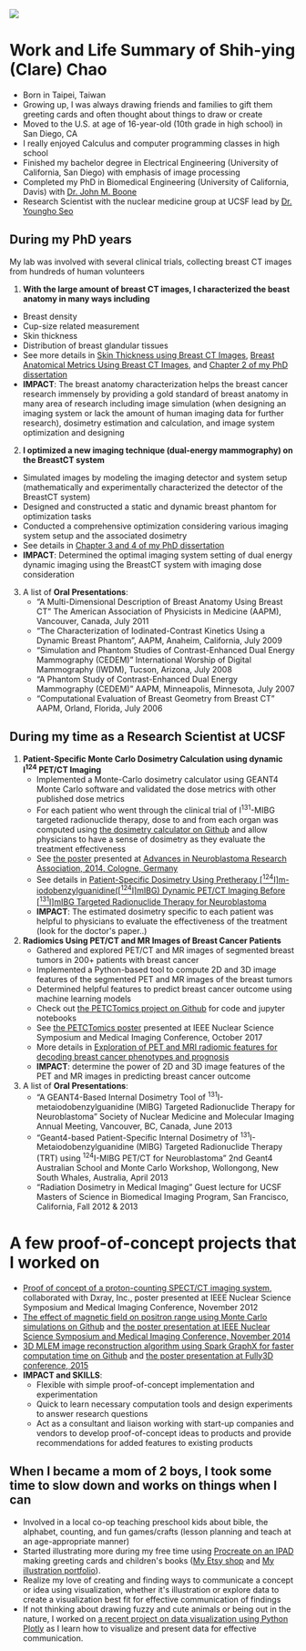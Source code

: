 ![](linked_files/What_I_think_about.jpg)

# Work and Life Summary of Shih-ying (Clare) Chao
- Born in Taipei, Taiwan
- Growing up, I was always drawing friends and families to gift them greeting cards and often thought about things to draw or create
- Moved to the U.S. at age of 16-year-old (10th grade in high school) in San Diego, CA
- I really enjoyed Calculus and computer programming classes in high school
- Finished my bachelor degree in Electrical Engineering (University of California, San Diego) with emphasis of image processing
- Completed my PhD in Biomedical Engineering (University of California, Davis) with [Dr. John M. Boone](https://bme.ucdavis.edu/people/john-boone)
- Research Scientist with the nuclear medicine group at UCSF lead by [Dr. Youngho Seo](https://radiology.ucsf.edu/people/youngho-seo)

## During my PhD years
My lab was involved with several clinical trials, collecting breast CT images from hundreds of human volunteers
1. **With the large amount of breast CT images, I characterized the beast anatomy in many ways including**
  - Breast density
  - Cup-size related measurement
  - Skin thickness
  - Distribution of breast glandular tissues
  - See more details in [Skin Thickness using Breast CT Images](https://www.dropbox.com/scl/fi/mxlqm1fl692f389lag5xy/SkinTMammoDose_2008_Huang.pdf?rlkey=r2e40p22vpfls18p20161te87&st=32uqsauz&dl=0), [Breast Anatomical Metrics Using Breast CT Images]([./linked_files/Publications/BreastMetrics_2011_Huang.pdf](https://www.dropbox.com/scl/fi/mlpugzwewopv08n9ueg9k/BreastMetrics_2011_Huang.pdf?rlkey=u4gf6yeb4jcbwgghp9pwl0fut&st=lt5rg2we&dl=0)), and [Chapter 2 of my PhD dissertation](https://www.dropbox.com/scl/fi/0nfeebra9kj08jbzaqfwz/Disseration_UCstyleClass_SHuang.pdf?rlkey=fv5asruxf1hpnqwim5t36c3ez&st=sr7rlmah&dl=0)
  - **IMPACT**: The breast anatomy characterization helps the breast cancer research immensely by providing a gold standard of breast anatomy in many area of research including image simulation (when designing an imaging system or lack the amount of human imaging data for further research), dosimetry estimation and calculation, and image system optimization and designing
2. **I optimized a new imaging technique (dual-energy mammography) on the BreastCT system**
  - Simulated images by modeling the imaging detector and system setup (mathematically and experimentally characterized the detector of the BreastCT system)
  - Designed and constructed a static and dynamic breast phantom for optimization tasks
  - Conducted a comprehensive optimization considering various imaging system setup and the associated dosimetry
  - See details in [Chapter 3 and 4 of my PhD dissertation](https://www.dropbox.com/scl/fi/0nfeebra9kj08jbzaqfwz/Disseration_UCstyleClass_SHuang.pdf?rlkey=fv5asruxf1hpnqwim5t36c3ez&st=sr7rlmah&dl=0)
  - **IMPACT**: Determined the optimal imaging system setting of dual energy dynamic imaging using the BreastCT system with imaging dose consideration
3. A list of **Oral Presentations**:
   - “A Multi-Dimensional Description of Breast Anatomy Using Breast CT” The American Association of Physicists in Medicine (AAPM), Vancouver, Canada, July 2011 
   - “The Characterization of Iodinated-Contrast Kinetics Using a Dynamic Breast Phantom”, AAPM, Anaheim, California, July 2009 
   - “Simulation and Phantom Studies of Contrast-Enhanced Dual Energy Mammography (CEDEM)” International Worship of Digital Mammography (IWDM), Tucson, Arizona, July 2008 
   - “A Phantom Study of Contrast-Enhanced Dual Energy Mammography (CEDEM)” AAPM, Minneapolis, Minnesota, July 2007 
   - “Computational Evaluation of Breast Geometry from Breast CT” AAPM, Orland, Florida, July 2006
## During my time as a Research Scientist at UCSF
1. **Patient-Specific Monte Carlo Dosimetry Calculation using dynamic I<sup>124</sup> PET/CT Imaging**
   - Implemented a Monte-Carlo dosimetry calculator using GEANT4 Monte Carlo software and validated the dose metrics with other published dose metrics
   - For each patient who went through the clinical trial of I<sup>131</sup>-MIBG targeted radionuclide therapy, dose to and from each organ was computed using [the dosimetry calculator on Github](https://github.com/clarehchao/ImageBasedDosimetryTool?tab=readme-ov-file) and allow physicians to have a sense of dosimetry as they evaluate the treatment effectiveness
   - See [the poster](https://www.dropbox.com/scl/fi/5xtluwyhp6ubhasct82bo/I131MIBG_CologneANR2014_Huang.jpg?rlkey=5dbiakltw5zabmpac17r59cds&st=n6vvlduu&dl=0) presented at [Advances in Neuroblastoma Research Association, 2014, Cologne, Germany](https://www.anrmeeting.org/meetings-2014.php)
   - See details in [Patient-Specific Dosimetry Using Pretherapy [<sup>124</sup>I]m-iodobenzylguanidine([<sup>124</sup>I]mIBG) Dynamic PET/CT Imaging Before [<sup>131</sup>I]mIBG Targeted Radionuclide Therapy for Neuroblastoma](https://www.dropbox.com/scl/fi/df486p3vw5ycv1w585111/I124MIBG_MIBJournalPublicationPrint_MIB_SHuang.pdf?rlkey=avewd6hutwxalcagufqwgnvcv&st=ss7htr66&dl=0)
   - **IMPACT**: The estimated dosimetry specific to each patient was helpful to physicians to evaluate the effectiveness of the treatment (look for the doctor's paper..)
2. **Radiomics Using PET/CT and MR Images of Breast Cancer Patients**
   - Gathered and explored PET/CT and MR images of segmented breast tumors in 200+ patients with breast cancer
   - Implemented a Python-based tool to compute 2D and 3D image features of the segmented PET and MR images of the breast tumors
   - Determined helpful features to predict breast cancer outcome using machine learning models
   - Check out [the PETCTomics project on Github](https://github.com/clarehchao/PETCTomics) for code and jupyter notebooks
   - See [the PETCTomics poster](https://www.dropbox.com/scl/fi/38qhln0c3welwwxo59pmx/PETMRIRadiomics_IEEE_2017_Huang_42inch_46inch_v5_Poster.pdf?rlkey=qaiokcoeq7z341wxs43eha9gt&st=vqj6obz4&dl=0) presented at IEEE Nuclear Science Symposium and Medical Imaging Conference, October 2017
   - More details in [Exploration of PET and MRI radiomic features for decoding breast cancer phenotypes and prognosis](https://www.dropbox.com/scl/fi/f8omxjvddv5lzdjmkfy1z/PETCTomics_NPJ_SHuang.pdf?rlkey=r4nu7pay205cosxh0c7qb7hft&st=n9b21kdt&dl=0)
   - **IMPACT**: determine the power of 2D and 3D image features of the PET and MR images in predicting breast cancer outcome
3. A list of **Oral Presentations**:
   - “A GEANT4-Based Internal Dosimetry Tool of <sup>131</sup>I-metaiodobenzylguanidine (MIBG) Targeted Radionuclide Therapy for Neuroblastoma” Society of Nuclear Medicine and Molecular Imaging Annual Meeting, Vancouver, BC, Canada, June 2013 
   - “Geant4-based Patient-Specific Internal Dosimetry of <sup>131</sup>I-Metaiodobenzylguanidine (MIBG) Targeted Radionuclide Therapy (TRT) using <sup>124</sup>I-MIBG PET/CT for Neuroblastoma” 2nd Geant4 Australian School and Monte Carlo Workshop, Wollongong, New South Whales, Australia, April 2013 
   - “Radiation Dosimetry in Medical Imaging” Guest lecture for UCSF Masters of Science in Biomedical Imaging Program, San Francisco, California, Fall 2012 & 2013

# A few proof-of-concept projects that I worked on
- [Proof of concept of a proton-counting SPECT/CT imaging system](https://www.dropbox.com/scl/fi/31eeqy1u73wa5f45gc1a6/DxRayEnergySpectrum_IEEE_33x54inch_Huang_flatten_Poster.pdf?rlkey=dez683z21gb4nu3sdc1xlr4ju&st=q1pvitg2&dl=0), collaborated with Dxray, Inc., poster presented at IEEE Nuclear Science Symposium and Medical Imaging Conference, November 2012
- [The effect of magnetic field on positron range using Monte Carlo simulations on Github](https://github.com/clarehchao/MagneticFieldEffectOnPositronRange) and [the poster presentation at IEEE Nuclear Science Symposium and Medical Imaging Conference, November 2014](https://www.dropbox.com/scl/fi/els0rwhxzery4585nqg9q/MagFieldPositronRange_Huang_42x70_4_Poster.pdf?rlkey=zddwf8tu6gn2g47ryayqd70tw&st=gk8ea3u5&dl=0)
- [3D MLEM image reconstruction algorithm using Spark GraphX for faster computation time on Github](https://github.com/clarehchao/Spark3DImageReconstruction) and [the poster presentation at Fully3D conference, 2015](https://www.dropbox.com/scl/fi/9yviih3lq1wj9d061sje4/MLEM_SparkGraphX_Poster_SHuang.pdf?rlkey=mmyrg16c777bugrx0s4tw9hp4&st=93rzk842&dl=0)
- **IMPACT and SKILLS**:
	- Flexible with simple proof-of-concept implementation and experimentation
	- Quick to learn necessary computation tools and design experiments to answer research questions
    - Act as a consultant and liaison working with start-up companies and vendors to develop proof-of-concept ideas to products and provide recommendations for added features to existing products

## When I became a mom of 2 boys, I took some time to slow down and works on things when I can
- Involved in a local co-op teaching preschool kids about bible, the alphabet, counting, and fun games/crafts (lesson planning and teach at an age-appropriate manner)
- Started illustrating more during my free time using [Procreate on an IPAD](https://procreate.com/) making greeting cards and children's books ([My Etsy shop](https://thecraftyslug.etsy.com) and [My illustration portfolio](https://www.behance.net/shihyingclarechao)).
- Realize my love of creating and finding ways to communicate a concept or idea using visualization, whether it's illustration or explore data to create a visualization best fit for effective communication of findings
- If not thinking about drawing fuzzy and cute animals or being out in the nature, I worked on [a recent project on data visualization using Python Plotly](https://github.com/clarehchao/DataVisualization) as I learn how to visualize and present data for effective communication.
